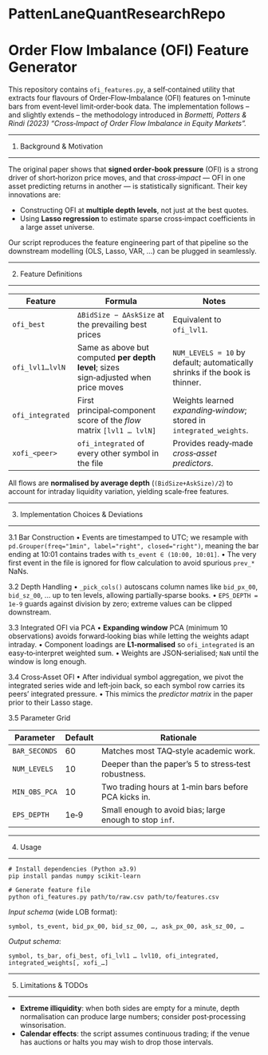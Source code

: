 # PattenLaneQuantResearchRepo
Order Flow Imbalance (OFI) Feature Generator
===========================================

This repository contains `ofi_features.py`, a self‑contained utility that extracts four flavours of Order‑Flow‑Imbalance (OFI) features on 1‑minute bars from event‑level limit‑order‑book data.  The implementation follows – and slightly extends – the methodology introduced in *Bormetti, Potters & Rindi (2023) “Cross‑Impact of Order Flow Imbalance in Equity Markets”.*

--------------------------------------------------------------------
1.  Background & Motivation
--------------------------------------------------------------------
The original paper shows that **signed order‑book pressure** (OFI) is a strong driver of short‑horizon price moves, and that *cross‑impact* — OFI in one asset predicting returns in another — is statistically significant.  Their key innovations are:

- Constructing OFI at **multiple depth levels**, not just at the best quotes.
- Using **Lasso regression** to estimate sparse cross‑impact coefficients in a large asset universe.

Our script reproduces the feature engineering part of that pipeline so the downstream modelling (OLS, Lasso, VAR, …) can be plugged in seamlessly.

--------------------------------------------------------------------
2.  Feature Definitions
--------------------------------------------------------------------

| Feature            | Formula                                                                  | Notes                                                                                         |
|--------------------|---------------------------------------------------------------------------|-----------------------------------------------------------------------------------------------|
| `ofi_best`         | `ΔBidSize − ΔAskSize` at the prevailing best prices                       | Equivalent to `ofi_lvl1`.                                                                     |
| `ofi_lvl1…lvlN`    | Same as above but computed **per depth level**; sizes sign‑adjusted when price moves | `NUM_LEVELS = 10` by default; automatically shrinks if the book is thinner.                   |
| `ofi_integrated`   | First principal‑component score of the *flow* matrix `[lvl1 … lvlN]`      | Weights learned *expanding‑window*; stored in `integrated_weights`.                           |
| `xofi_<peer>`      | `ofi_integrated` of every other symbol in the file                        | Provides ready‑made *cross‑asset predictors*.                                                 |

All flows are **normalised by average depth** (`(BidSize+AskSize)/2`) to account for intraday liquidity variation, yielding scale‑free features.

--------------------------------------------------------------------
3.  Implementation Choices & Deviations
--------------------------------------------------------------------
3.1  Bar Construction
    • Events are timestamped to UTC; we resample with `pd.Grouper(freq="1min", label="right", closed="right")`, meaning the bar ending at 10:01 contains trades with `ts_event ∈ (10:00, 10:01]`.
    • The very first event in the file is ignored for flow calculation to avoid spurious `prev_*` NaNs.

3.2  Depth Handling
    • `_pick_cols()` autoscans column names like `bid_px_00`, `bid_sz_00`, … up to ten levels, allowing partially‑sparse books.
    • `EPS_DEPTH = 1e‑9` guards against division by zero; extreme values can be clipped downstream.

3.3  Integrated OFI via PCA
    • **Expanding window** PCA (minimum 10 observations) avoids forward‑looking bias while letting the weights adapt intraday.
    • Component loadings are **L1‑normalised** so `ofi_integrated` is an easy‑to‑interpret weighted sum.
    • Weights are JSON‑serialised; `NaN` until the window is long enough.

3.4  Cross‑Asset OFI
    • After individual symbol aggregation, we pivot the integrated series wide and left‑join back, so each symbol row carries its peers’ integrated pressure.
    • This mimics the *predictor matrix* in the paper prior to their Lasso stage.

3.5  Parameter Grid

| Parameter       | Default | Rationale                                                |
|-----------------|---------|----------------------------------------------------------|
| `BAR_SECONDS`   | 60      | Matches most TAQ‑style academic work.                    |
| `NUM_LEVELS`    | 10      | Deeper than the paper’s 5 to stress‑test robustness.     |
| `MIN_OBS_PCA`   | 10      | Two trading hours at 1‑min bars before PCA kicks in.     |
| `EPS_DEPTH`     | 1e‑9    | Small enough to avoid bias; large enough to stop `inf`.  |

--------------------------------------------------------------------
4.  Usage
--------------------------------------------------------------------
```
# Install dependencies (Python ≥3.9)
pip install pandas numpy scikit-learn

# Generate feature file
python ofi_features.py path/to/raw.csv path/to/features.csv
```

*Input schema* (wide LOB format):
```
symbol, ts_event, bid_px_00, bid_sz_00, …, ask_px_00, ask_sz_00, …
```

*Output schema*:
```
symbol, ts_bar, ofi_best, ofi_lvl1 … lvl10, ofi_integrated, integrated_weights[, xofi_…]
```

--------------------------------------------------------------------
5.  Limitations & TODOs
--------------------------------------------------------------------
- **Extreme illiquidity**: when both sides are empty for a minute, depth normalisation can produce large numbers; consider post‑processing winsorisation.
- **Calendar effects**: the script assumes continuous trading; if the venue has auctions or halts you may wish to drop those intervals.
